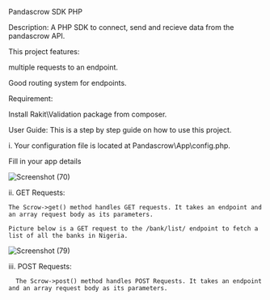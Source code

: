 Pandascrow SDK PHP

Description:
A PHP SDK to connect, send and recieve data from the pandascrow API.
 
This project features:

multiple requests to an endpoint.

Good routing system for endpoints.

Requirement:

Install Rakit\Validation package from composer.

User Guide:
This is a step by step guide on how to use this project.

i. Your configuration file is located at Pandascrow\App\config.php.

   Fill in your app details

   
   ![Screenshot (70)](https://github.com/bofa26/pandascrow-php-sdk/assets/127630429/caf8f16e-9306-409b-9acd-2997b0d5110b)

ii. GET Requests:

    The Scrow->get() method handles GET requests. It takes an endpoint and an array request body as its parameters.
    
    Picture below is a GET request to the /bank/list/ endpoint to fetch a list of all the banks in Nigeria.    
   
   ![Screenshot (79)](https://github.com/bofa26/pandascrow-php-sdk/assets/127630429/0c1b9898-3275-4d53-9135-35374ebf0e0d)



iii. POST Requests:

      The Scrow->post() method handles POST Requests. It takes an endpoint and an array request body as its parameters.

       
